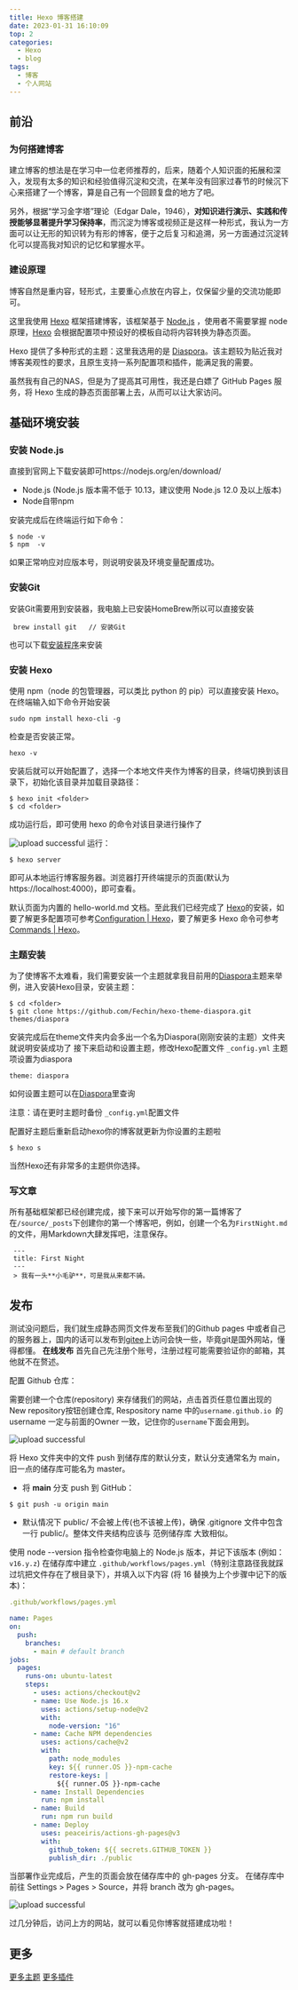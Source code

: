 ```yaml
---
title: Hexo 博客搭建
date: 2023-01-31 16:10:09
top: 2
categories:
  - Hexo
  - blog
tags:
  - 博客
  - 个人网站
---
```

## 前沿
### 为何搭建博客
建立博客的想法是在学习中一位老师推荐的，后来，随着个人知识面的拓展和深入，发现有太多的知识和经验值得沉淀和交流，在某年没有回家过春节的时候沉下心来搭建了一个博客，算是自己有一个回顾复盘的地方了吧。

另外，根据“学习金字塔”理论（Edgar Dale，1946），**对知识进行演示、实践和传授能够显著提升学习保持率**，而沉淀为博客或视频正是这样一种形式，我认为一方面可以让无形的知识转为有形的博客，便于之后复习和追溯，另一方面通过沉淀转化可以提高我对知识的记忆和掌握水平。

### 建设原理

博客自然是重内容，轻形式，主要重心点放在内容上，仅保留少量的交流功能即可。

这里我使用 [Hexo](https://hexo.io/) 框架搭建博客，该框架基于 [Node.js](https://nodejs.org/zh-cn/) ，使用者不需要掌握 node 原理，[Hexo](https://hexo.io/) 会根据配置项中预设好的模板自动将内容转换为静态页面。

Hexo 提供了多种形式的主题：这里我选用的是 [Diaspora](https://github.com/Fechin/hexo-theme-diaspora)。该主题较为贴近我对博客美观性的要求，且原生支持一系列配置项和插件，能满足我的需要。

虽然我有自己的NAS，但是为了提高其可用性，我还是白嫖了 GitHub Pages 服务，将 Hexo 生成的静态页面部署上去，从而可以让大家访问。
## 基础环境安装

### 安装 Node.js

直接到官网上下载安装即可https://nodejs.org/en/download/

- Node.js (Node.js 版本需不低于 10.13，建议使用 Node.js 12.0 及以上版本)
- Node自带npm

安装完成后在终端运行如下命令：

```
$ node -v
$ npm  -v
```

如果正常响应对应版本号，则说明安装及环境变量配置成功。

### 安装Git

安装Git需要用到安装器，我电脑上已安装HomeBrew所以可以直接安装
```
 brew install git   // 安装Git
```
也可以下载[安装程序](https://sourceforge.net/projects/git-osx-installer/)来安装

### 安装 Hexo

使用 npm（node 的包管理器，可以类比 python 的 pip）可以直接安装 Hexo。在终端输入如下命令开始安装

```
sudo npm install hexo-cli -g
```

检查是否安装正常。
```
hexo -v
```
安装后就可以开始配置了，选择一个本地文件夹作为博客的目录，终端切换到该目录下，初始化该目录并加载目录路径：
```
$ hexo init <folder>
$ cd <folder>
```
成功运行后，即可使用 hexo 的命令对该目录进行操作了

![upload successful](/images/pasted-1.png)
运行：
```
$ hexo server
```
即可从本地运行博客服务器。浏览器打开终端提示的页面(默认为 https://localhost:4000)，即可查看。

默认页面为内置的 hello-world.md 文档。至此我们已经完成了 [Hexo](https://hexo.io/zh-cn/)的安装，如要了解更多配置项可参考[Configuration | Hexo](https://hexo.io/zh-cn/api/)，要了解更多 Hexo 命令可参考 [Commands | Hexo](https://hexo.io/zh-cn/api/)。

### 主题安装

为了使博客不太难看，我们需要安装一个主题就拿我目前用的[Diaspora](https://github.com/Fechin/hexo-theme-diaspora)主题来举例，进入安装Hexo目录，安装主题：

```
$ cd <folder>
$ git clone https://github.com/Fechin/hexo-theme-diaspora.git themes/diaspora
```

安装完成后在theme文件夹内会多出一个名为Diaspora(刚刚安装的主题）文件夹就说明安装成功了
接下来启动和设置主题，修改Hexo配置文件 `_config.yml` 主题项设置为diaspora

```
theme: diaspora
```

如何设置主题可以在[Diaspora](https://github.com/Fechin/hexo-theme-diaspora)里查询

注意：请在更时主题时备份 `_config.yml`配置文件

配置好主题后重新启动hexo你的博客就更新为你设置的主题啦

```
$ hexo s
```
当然Hexo还有非常多的主题供你选择。

### 写文章
所有基础框架都已经创建完成，接下来可以开始写你的第一篇博客了
在`/source/_posts`下创建你的第一个博客吧，例如，创建一个名为`FirstNight.md`的文件，用Markdown大肆发挥吧，注意保存。
```
 ---
 title: First Night
 ---
 > 我有一头**小毛驴**，可是我从来都不骑。
```


## 发布
测试没问题后，我们就生成静态网页文件发布至我们的Github pages 中或者自己的服务器上，国内的话可以发布到[gitee](https://gitee.com/)上访问会快一些，毕竟git是国外网站，懂得都懂。
**在线发布**
首先自己先注册个账号，注册过程可能需要验证你的邮箱，其他就不在赘述。

配置 Github 仓库：

需要创建一个仓库(repository) 来存储我们的网站，点击首页任意位置出现的 New repository按钮创建仓库, Respository name 中的`username.github.io `的username 一定与前面的Owner 一致，记住你的`username`下面会用到。

![upload successful](/images/pasted-2.png)

将 Hexo 文件夹中的文件 push 到储存库的默认分支，默认分支通常名为 main，旧一点的储存库可能名为 master。
- 将 **main** 分支 push 到 GitHub：
```
$ git push -u origin main
```
- 默认情况下 public/ 不会被上传(也不该被上传)，确保 .gitignore 文件中包含一行 public/。整体文件夹结构应该与 范例储存库 大致相似。

使用 node --version 指令检查你电脑上的 Node.js 版本，并记下该版本 (例如：`v16.y.z`)
在储存库中建立 `.github/workflows/pages.yml`（特别注意路径我就踩过坑把文件存在了根目录下），并填入以下内容 (将 16 替换为上个步骤中记下的版本)：

``` yml
.github/workflows/pages.yml

name: Pages
on:
  push:
    branches:
      - main # default branch
jobs:
  pages:
    runs-on: ubuntu-latest
    steps:
      - uses: actions/checkout@v2
      - name: Use Node.js 16.x
        uses: actions/setup-node@v2
        with:
          node-version: "16"
      - name: Cache NPM dependencies
        uses: actions/cache@v2
        with:
          path: node_modules
          key: ${{ runner.OS }}-npm-cache
          restore-keys: |
            ${{ runner.OS }}-npm-cache
      - name: Install Dependencies
        run: npm install
      - name: Build
        run: npm run build
      - name: Deploy
        uses: peaceiris/actions-gh-pages@v3
        with:
          github_token: ${{ secrets.GITHUB_TOKEN }}
          publish_dir: ./public
```     

当部署作业完成后，产生的页面会放在储存库中的 gh-pages 分支。
    在储存库中前往 Settings > Pages > Source，并将 branch 改为 gh-pages。
    

![upload successful](/images/pasted-3.png)

过几分钟后，访问上方的网站，就可以看见你博客就搭建成功啦！

## 更多

[更多主题](https://hexo.io/themes/)
[更多插件](https://hexo.io/plugins/)